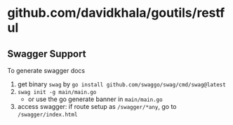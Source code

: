 # github.com/davidkhala/goutils/restful


## Swagger Support
To generate swagger docs
1. get binary `swag` by `go install github.com/swaggo/swag/cmd/swag@latest`
2. `swag init -g main/main.go`
    - or use the go generate banner in `main/main.go`   
3. access swagger: if route setup as `/swagger/*any`, go to `/swagger/index.html`